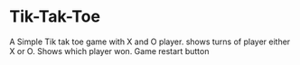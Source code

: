 # Tik-Tak-Toe
A Simple Tik tak toe game with X and O player.
shows turns of player either X or O.
Shows which player won.
Game restart button
